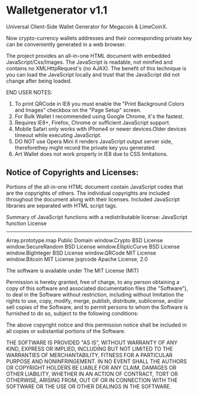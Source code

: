 # Walletgenerator v1.1

Universal Client-Side Wallet Generator for Megacoin & LimeCoinX.

Now crypto-currency wallets addresses and their corresponding private key can be conveniently generated in a web browser.

The project provides an all-in-one HTML document with embedded JavaScript/Css/Images. The JavaScript is readable, not minified and contains no XMLHttpRequest's (no AJAX). The benefit of this technique is you can load the JavaScript locally and trust that the JavaScript did not change after being loaded. 



END USER NOTES: 
 1) To print QRCode in IE8 you must enable the "Print Background Colors and Images" checkbox on the "Page Setup" screen.
 2) For Bulk Wallet I recommended using Google Chrome, it's the fastest.
 3) Requires IE8+, Firefox, Chrome or sufficient JavaScript support.
 4) Mobile Safari only works with iPhone4 or newer devices.Older devices timeout while executing JavaScript.
 5) DO NOT use Opera Mini it renders JavaScript output server side, thereforethey might record the private key you generated.
 6) Art Wallet does not work properly in IE8 due to CSS limitations.


Notice of Copyrights and Licenses:
---------------------------------------
Portions of the all-in-one HTML document contain JavaScript codes that are the copyrights of others. The individual copyrights are included throughout the document along with their licenses. Included JavaScript libraries are separated with HTML script tags.

Summary of JavaScript functions with a redistributable license:
JavaScript function 	License
------------------- 	--------------
Array.prototype.map 	Public Domain
window.Crypto       	BSD License
window.SecureRandom 	BSD License
window.EllipticCurve	BSD License
window.BigInteger   	BSD License
window.QRCode       	MIT License
window.Bitcoin      	MIT License
jsqrcode            	Apache License, 2.0


The software is available under The MIT License (MIT)

Permission is hereby granted, free of charge, to any person obtaining a copy of this software and associated documentation files (the "Software"), to deal in the Software without restriction, including without limitation the rights to use, copy, modify, merge, publish, distribute, sublicense, and/or sell copies of the Software, and to permit persons to whom the Software is furnished to do so, subject to the following conditions:

The above copyright notice and this permission notice shall be included in all copies or substantial portions of the Software.

THE SOFTWARE IS PROVIDED "AS IS", WITHOUT WARRANTY OF ANY KIND, EXPRESS OR IMPLIED, INCLUDING BUT NOT LIMITED TO THE WARRANTIES OF MERCHANTABILITY, FITNESS FOR A PARTICULAR PURPOSE AND NONINFRINGEMENT. IN NO EVENT SHALL THE AUTHORS OR COPYRIGHT HOLDERS BE LIABLE FOR ANY CLAIM, DAMAGES OR OTHER LIABILITY, WHETHER IN AN ACTION OF CONTRACT, TORT OR OTHERWISE, ARISING FROM, OUT OF OR IN CONNECTION WITH THE SOFTWARE OR THE USE OR OTHER DEALINGS IN THE SOFTWARE.

